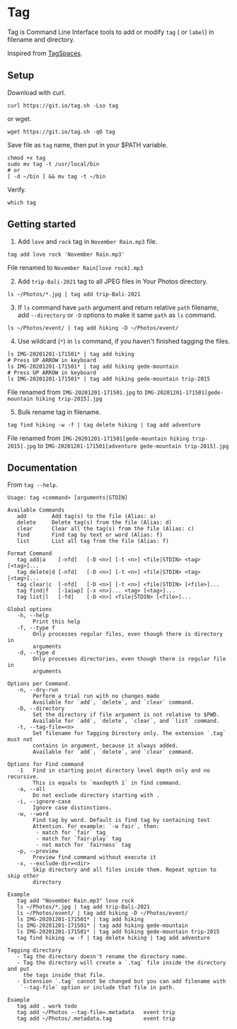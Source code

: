 # Tag

Tag is Command Line Interface tools to add or modify `tag` ( or `label`) in filename and directory.

Inspired from [TagSpaces](https://www.tagspaces.org/).

## Setup

Download with curl.

```
curl https://git.io/tag.sh -Lso tag
```

or wget.

```
wget https://git.io/tag.sh -qO tag
```

Save file as `tag` name, then put in your $PATH variable.

```
chmod +x tag
sudo mv tag -t /usr/local/bin
# or
[ -d ~/bin ] && mv tag -t ~/bin
```

Verify.

```
which tag
```

## Getting started

1. Add `love` and `rock` tag in `November Rain.mp3` file.

```
tag add love rock 'November Rain.mp3'
```

File renamed to `November Rain[love rock].mp3`

2. Add `trip-Bali-2021` tag to all JPEG files in Your Photos directory.

```
ls ~/Photos/*.jpg | tag add trip-Bali-2021
```

3. If `ls` command have `path` argument and return relative `path` filename,
add `--directory` or `-D` options to make it same `path` as `ls` command.

```
ls ~/Photos/event/ | tag add hiking -D ~/Photos/event/
```

4. Use wildcard (`*`) in `ls` command, if you haven't finished tagging the files.

```
ls IMG-20201201-171501* | tag add hiking
# Press UP ARROW in keyboard
ls IMG-20201201-171501* | tag add hiking gede-mountain
# Press UP ARROW in keyboard
ls IMG-20201201-171501* | tag add hiking gede-mountain trip-2015
```

File renamed from `IMG-20201201-171501.jpg` to `IMG-20201201-171501[gede-mountain hiking trip-2015].jpg`

5. Bulk rename tag in filename.

```
tag find hiking -w -f | tag delete hiking | tag add adventure
```

File renamed from `IMG-20201201-171501[gede-mountain hiking trip-2015].jpg` to `IMG-20201201-171501[adventure gede-mountain trip-2015].jpg`

## Documentation

From `tag --help`.

```
Usage: tag <command> [arguments|STDIN]

Available Commands
   add        Add tag(s) to the file (Alias: a)
   delete     Delete tag(s) from the file (Alias: d)
   clear      Clear all the tag(s) from the file (Alias: c)
   find       Find tag by text or word (Alias: f)
   list       List all tag from the file (Alias: f)

Format Command
   tag add|a    [-nfd]   [-D <n>] [-t <n>] <file|STDIN> <tag> [<tag>]...
   tag delete|d [-nfd]   [-D <n>] [-t <n>] <file|STDIN> <tag> [<tag>]...
   tag clear|c  [-nfd]   [-D <n>] [-t <n>] <file|STDIN> [<file>]...
   tag find|f   [-1aiwp] [-x <n>]... <tag> [<tag>]...
   tag list|l   [-fd]    [-D <n>] <file|STDIN> [<file>]...

Global options
   -h, --help
        Print this help
   -f, --type f
        Only processes regular files, even though there is directory in
        arguments
   -d, --type d
        Only processes directories, even though there is regular file in
        arguments

Options per Command.
   -n, --dry-run
        Perform a trial run with no changes made
        Available for `add`, `delete`, and `clear` command.
   -D, --directory
        Set the directory if file argument is not relative to $PWD.
        Available for `add`, `delete`, `clear`, and `list` command.
   -t, --tag-file=<n>
        Set filename for Tagging Directory only. The extension `.tag` must not
        contains in argument, because it always added.
        Available for `add`, `delete`, and `clear` command.

Options for Find command
   -1   Find in starting point directory level depth only and no recursive.
        This is equals to `maxdepth 1` in find command.
   -a, --all
        Do not exclude directory starting with .
   -i, --ignore-case
        Ignore case distinctions.
   -w, --word
        Find tag by word. Default is find tag by containing text
        Attention. For example: `-w fair`, then:
         - match for `fair` tag
         - match for `fair-play` tag
         - not match for `fairness` tag
   -p, --preview
        Preview find command without execute it
   -x, --exclude-dir=<dir>
        Skip directory and all files inside them. Repeat option to skip other
        directory

Example
   tag add "November Rain.mp3" love rock
   ls ~/Photos/*.jpg | tag add trip-Bali-2021
   ls ~/Photos/event/ | tag add hiking -D ~/Photos/event/
   ls IMG-20201201-171501* | tag add hiking
   ls IMG-20201201-171501* | tag add hiking gede-mountain
   ls IMG-20201201-171501* | tag add hiking gede-mountain trip-2015
   tag find hiking -w -f | tag delete hiking | tag add adventure

Tagging directory
   - Tag the directory doesn't rename the directory name.
   - Tag the directory will create a `.tag` file inside the directory and put
     the tags inside that file.
   - Extension `.tag` cannot be changed but you can add filename with
    `--tag-file` option or include that file in path.

Example
   tag add . work todo
   tag add ~/Photos --tag-file=.metadata   event trip
   tag add ~/Photos/.metadata.tag          event trip
```
